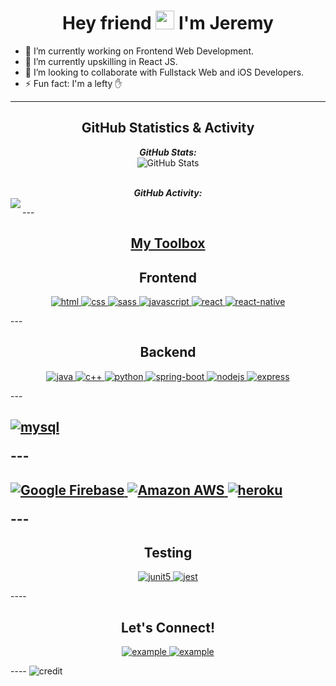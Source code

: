 <h1 align="center"> Hey friend <span><img width="30px" src="https://raw.githubusercontent.com/iampavangandhi/iampavangandhi/master/gifs/Hi.gif"></span> I'm Jeremy </h1>

- 🔭 I’m currently working on Frontend Web Development.
- 🌱 I’m currently upskilling in React JS.
- 👯 I’m looking to collaborate with Fullstack Web and iOS Developers.
- ⚡ Fun fact: I'm a lefty ✋

---

<h2 align="center"> GitHub Statistics & Activity </h2>
<div>
  <p align="center">
   <b><em>GitHub Stats:</em></b> <br/>
   <img src="https://github-readme-streak-stats.herokuapp.com/?user=helexander" alt="GitHub Stats" /> <br/><br/>
  </p>
</div>
<div>
  <p align="center">
   <b><em>GitHub Activity:</em></b> <br/>
   <img align="left" src="https://github-readme-stats.vercel.app/api/top-langs/?username=helexander" />
  </p>
</div>
---
<h2 align="center"><u><b>My Toolbox</b></u></h2>
<h2 align="center">Frontend</h2>
  <p align="center">
    <a href="https://developer.mozilla.org/en-US/docs/Web/HTML" target="_blank"> 
      <img src="https://img.shields.io/badge/HTML5-E34F26?style=for-the-badge&logo=html5&logoColor=white" alt="html"/> 
    </a>
    <a href="https://www.w3.org/Style/CSS/Overview.en.html" target="_blank"> 
      <img src="https://img.shields.io/badge/CSS3-1572B6?style=for-the-badge&logo=css3&logoColor=white" alt="css"/> 
    </a>
    <a href="https://sass-lang.com" target="_blank"> 
      <img src="https://img.shields.io/badge/Sass-CC6699?style=for-the-badge&logo=sass&logoColor=white" alt="sass"/> 
    </a>
    <a href="https://developer.mozilla.org/en-US/docs/Web/JavaScript" target="_blank"> 
      <img src="https://img.shields.io/badge/JavaScript-323330?style=for-the-badge&logo=javascript&logoColor=F7DF1E" alt="javascript"/> 
    </a>
    <a href="https://reactjs.org/" target="_blank"> 
      <img src="https://img.shields.io/badge/reactjs-61DAFB.svg?style=for-the-badge&logo=react&logoColor=white" alt="react"/> 
    </a>
    <a href="https://reactnative.dev" target="_blank"> 
      <img src="https://img.shields.io/badge/React_Native-20232A?style=for-the-badge&logo=react&logoColor=61DAFB" alt="react-native"/> 
    </a>
  </p>
---
<h2 align="center">Backend</h2>
  <p align="center">
    <a href="https://www.java.com" target="_blank"> 
      <img src="https://img.shields.io/badge/Java-007396.svg?style=for-the-badge&logo=java&logoColor=white" alt="java"/> 
    </a>
    <a href="https://isocpp.org" target="_blank"> 
      <img src="https://img.shields.io/badge/C%2B%2B-00599C?style=for-the-badge&logo=c%2B%2B&logoColor=white" alt="c++"/> 
    </a>
    <a href="https://www.python.org" target="_blank"> 
      <img src="https://img.shields.io/badge/Python-3776AB?style=for-the-badge&logo=python&logoColor=white" alt="python"/> 
    </a>
    <a href="https://spring.io/" target="_blank"> 
      <img src="https://img.shields.io/badge/spring%20boot-6DB33F.svg?style=for-the-badge&logo=springboot&logoColor=white" alt="spring-boot" /> 
    </a>
    <a href="https://nodejs.org" target="_blank"> 
      <img src="https://img.shields.io/badge/node.js-339933.svg?style=for-the-badge&logo=nodedotjs&logoColor=white" alt="nodejs"/> 
    </a>
    <a href="https://expressjs.com" target="_blank">
      <img src="https://img.shields.io/badge/express-000000.svg?style=for-the-badge&logo=express&logoColor=white" alt="express" />
    </a>
  </p>
---  
<h2 align="center>Databases</h2>
  <p align="center">
    <a href="https://www.mysql.com" target="_blank">
      <img src="https://img.shields.io/badge/MySQL-00000F?style=for-the-badge&logo=mysql&logoColor=white" alt="mysql"/>
    </a>
  </p>
---
<h2 align="center>Cloud & Hosting</h2>
  <p align="center">
    <a href="https://firebase.google.com" target="_blank">
      <img src="https://img.shields.io/badge/firebase-FFCA28.svg?style=for-the-badge&logo=firebase&logoColor=white" alt="Google Firebase" />
    </a>
    <a href="https://aws.amazon.com/" target="_blank">
      <img src="https://img.shields.io/badge/Amazon_AWS-232F3E?style=for-the-badge&logo=amazon-aws&logoColor=white" alt="Amazon AWS" />
    </a>                                                                                                                        
    <a href="https://heroku.com" target="_blank"> 
      <img src="https://img.shields.io/badge/heroku-430098.svg?style=for-the-badge&logo=heroku&logoColor=white" alt="heroku"/>
    </a>   
  </p>
---                                                                                                                     
<h2 align="center">Testing</h2>
  <p align="center">
  <a href="https://junit.org/junit5/" target="_blank"> 
    <img src="https://img.shields.io/badge/junit-25A162.svg?style=for-the-badge&logo=junit5&logoColor=white" alt="junit5" /> 
  </a> 
  <a href="https://jestjs.io" target="_blank"> 
    <img src="https://img.shields.io/badge/jest-907F7F.svg?style=for-the-badge&logo=jest&logoColor=white" alt="jest"/> 
  </a>
  </p>
----
<h2 align="center">Let's Connect!</h2>
<p align="center">
  <a href="https://linkedin.com/in/jeremy-chee" target="_blank">
    <img src="https://img.shields.io/badge/Linked%20In-0A66C2.svg?style=for-the-badge&logo=linkedin&logoColor=white" alt="example"/>
  </a>
  <a href="https://www.codewars.com/users/helexander" target="_blank">
    <img src="https://img.shields.io/badge/codewars-B0361E.svg?style=for-the-badge&logo=codewars&logoColor=white" alt="example"/>
  </a>
</p>
----
<img src="http://ForTheBadge.com/images/badges/built-with-love.svg" alt="credit"/> 
